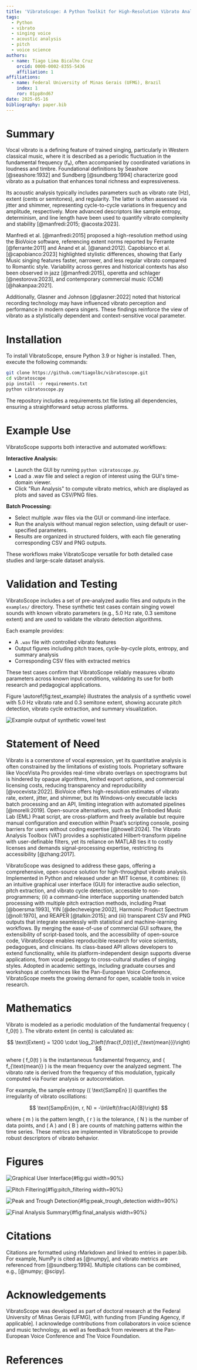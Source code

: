 ```yaml
---
title: 'VibratoScope: A Python Toolkit for High-Resolution Vibrato Analysis in Singing Voice'
tags:
  - Python
  - vibrato
  - singing voice
  - acoustic analysis
  - pitch
  - voice science
authors:
  - name: Tiago Lima Bicalho Cruz
    orcid: 0000-0002-8355-5436
    affiliation: 1
affiliations:
  - name: Federal University of Minas Gerais (UFMG), Brazil
    index: 1
    ror: 01pp8nd67
date: 2025-05-16
bibliography: paper.bib
---
```



# Summary

Vocal vibrato is a defining feature of trained singing, particularly in Western classical music, where it is described as a periodic fluctuation in the fundamental frequency (f₀), often accompanied by coordinated variations in loudness and timbre. Foundational definitions by Seashore [@seashore:1932] and Sundberg [@sundberg:1994] characterize good vibrato as a pulsation that enhances tonal richness and expressiveness.

Its acoustic analysis typically includes parameters such as vibrato rate (Hz), extent (cents or semitones), and regularity. The latter is often assessed via jitter and shimmer, representing cycle-to-cycle variations in frequency and amplitude, respectively. More advanced descriptors like sample entropy, determinism, and line length have been used to quantify vibrato complexity and stability [@manfredi:2015; @acosta:2023].

Manfredi et al. [@manfredi:2015] proposed a high-resolution method using the BioVoice software, referencing extent norms reported by Ferrante [@ferrante:2011] and Anand et al. [@anand:2012]. Capobianco et al. [@capobianco:2023] highlighted stylistic differences, showing that Early Music singing features faster, narrower, and less regular vibrato compared to Romantic style. Variability across genres and historical contexts has also been observed in jazz [@manfredi:2015], operetta and schlager [@nestorova:2023], and contemporary commercial music (CCM) [@hakanpaa:2021].

Additionally, Glasner and Johnson [@glasner:2022] noted that historical recording technology may have influenced vibrato perception and performance in modern opera singers. These findings reinforce the view of vibrato as a stylistically dependent and context-sensitive vocal parameter.


# Installation

To install VibratoScope, ensure Python 3.9 or higher is installed. Then, execute the following commands:

```bash
git clone https://github.com/tiagolbc/vibratoscope.git
cd vibratoscope
pip install -r requirements.txt
python vibratoscope.py
```

The repository includes a requirements.txt file listing all dependencies, ensuring a straightforward setup across platforms.

# Example Use

VibratoScope supports both interactive and automated workflows:

**Interactive Analysis:**

- Launch the GUI by running `python vibratoscope.py`.
- Load a .wav file and select a region of interest using the GUI's time-domain viewer.
- Click "Run Analysis" to compute vibrato metrics, which are displayed as plots and saved as CSV/PNG files.

**Batch Processing:**

- Select multiple .wav files via the GUI or command-line interface.
- Run the analysis without manual region selection, using default or user-specified parameters.
- Results are organized in structured folders, with each file generating corresponding CSV and PNG outputs.

These workflows make VibratoScope versatile for both detailed case studies and large-scale dataset analysis.

# Validation and Testing

VibratoScope includes a set of pre-analyzed audio files and outputs in the `examples/` directory. These synthetic test cases contain singing vowel sounds with known vibrato parameters (e.g., 5.0 Hz rate, 0.3 semitone extent) and are used to validate the vibrato detection algorithms.

Each example provides:
- A `.wav` file with controlled vibrato features
- Output figures including pitch traces, cycle-by-cycle plots, entropy, and summary analysis
- Corresponding CSV files with extracted metrics

These test cases confirm that VibratoScope reliably measures vibrato parameters across known input conditions, validating its use for both research and pedagogical applications.

Figure \autoref{fig:test_example} illustrates the analysis of a synthetic vowel with 5.0 Hz vibrato rate and 0.3 semitone extent, showing accurate pitch detection, vibrato cycle extraction, and summary visualization.

![Example output of synthetic vowel test](../examples/vowel%20i%20C5_5.0_0.3_0_0_987_final_analysis.png)

# Statement of Need

Vibrato is a cornerstone of vocal expression, yet its quantitative analysis is often constrained by the limitations of existing tools. Proprietary software like VoceVista Pro provides real-time vibrato overlays on spectrograms but is hindered by opaque algorithms, limited export options, and commercial licensing costs, reducing transparency and reproducibility [@vocevista:2022]. BioVoice offers high-resolution estimates of vibrato rate, extent, jitter, and shimmer, but its Windows-only executable lacks batch processing and an API, limiting integration with automated pipelines [@morelli:2019]. Open-source alternatives, such as the Embodied Music Lab (EML) Praat script, are cross-platform and freely available but require manual configuration and execution within Praat’s scripting console, posing barriers for users without coding expertise [@howell:2024]. The Vibrato Analysis Toolbox (VAT) provides a sophisticated Hilbert-transform pipeline with user-definable filters, yet its reliance on MATLAB ties it to costly licenses and demands signal-processing expertise, restricting its accessibility [@zhang:2017].

VibratoScope was designed to address these gaps, offering a comprehensive, open-source solution for high-throughput vibrato analysis. Implemented in Python and released under an MIT license, it combines: (i) an intuitive graphical user interface (GUI) for interactive audio selection, pitch extraction, and vibrato cycle detection, accessible to non-programmers; (ii) a command-line interface supporting unattended batch processing with multiple pitch extraction methods, including Praat [@boersma:1993], YIN [@decheveigne:2002], Harmonic Product Spectrum [@noll:1970], and REAPER [@talkin:2015]; and (iii) transparent CSV and PNG outputs that integrate seamlessly with statistical and machine-learning workflows. By merging the ease-of-use of commercial GUI software, the extensibility of script-based tools, and the accessibility of open-source code, VibratoScope enables reproducible research for voice scientists, pedagogues, and clinicians. Its class-based API allows developers to extend functionality, while its platform-independent design supports diverse applications, from vocal pedagogy to cross-cultural studies of singing styles. Adopted in academic settings, including graduate courses and workshops at conferences like the Pan-European Voice Conference, VibratoScope meets the growing demand for open, scalable tools in voice research.

# Mathematics

Vibrato is modeled as a periodic modulation of the fundamental frequency ( f_0(t) ). The vibrato extent (in cents) is calculated as:

$$
\text{Extent} = 1200 \cdot \log_2\left(\frac{f_0(t)}{f_{\text{mean}}}\right)
$$

where ( f_0(t) ) is the instantaneous fundamental frequency, and ( f_{\text{mean}} ) is the mean frequency over the analyzed segment. The vibrato rate is derived from the frequency of this modulation, typically computed via Fourier analysis or autocorrelation.

For example, the sample entropy (( \text{SampEn} )) quantifies the irregularity of vibrato oscillations:

$$
\text{SampEn}(m, r, N) = -\ln\left(\frac{A}{B}\right)
$$

where ( m ) is the pattern length, ( r ) is the tolerance, ( N ) is the number of data points, and ( A ) and ( B ) are counts of matching patterns within the time series. These metrics are implemented in VibratoScope to provide robust descriptors of vibrato behavior.

# Figures

![Graphical User Interface](../figures/gui.png){#fig:gui width=90%}

![Pitch Filtering](../figures/pitch_filtering.png){#fig:pitch_filtering width=90%}

![Peak and Trough Detection](../figures/peak_trough_detection.png){#fig:peak_trough_detection width=90%}

![Final Analysis Summary](../figures/Figure_Final_Analysis_Vibrato.png){#fig:final_analysis width=90%}

# Citations

Citations are formatted using rMarkdown and linked to entries in paper.bib. For example, NumPy is cited as [@numpy], and vibrato metrics are referenced from [@sundberg:1994]. Multiple citations can be combined, e.g., [@numpy; @scipy].

# Acknowledgements

VibratoScope was developed as part of doctoral research at the Federal University of Minas Gerais (UFMG), with funding from [Funding Agency, if applicable]. I acknowledge contributions from collaborators in voice science and music technology, as well as feedback from reviewers at the Pan-European Voice Conference and The Voice Foundation.

# References
